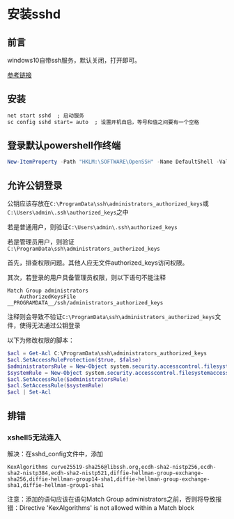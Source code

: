 # 安装sshd

## 前言

windows10自带ssh服务，默认关闭，打开即可。

[参考链接](https://github.com/PowerShell/Win32-OpenSSH/wiki/Install-Win32-OpenSSH#install-win32-openssh-test-release)

## 安装

``` bat
net start sshd  ; 启动服务
sc config sshd start= auto  ; 设置开机自启，等号和值之间要有一个空格
```

## 登录默认powershell作终端

``` powershell
New-ItemProperty -Path "HKLM:\SOFTWARE\OpenSSH" -Name DefaultShell -Value "C:\Windows\System32\WindowsPowerShell\v1.0\powershell.exe" -PropertyType String -Force
```

## 允许公钥登录

公钥应该存放在`C:\ProgramData\ssh\administrators_authorized_keys`或`C:\Users\admin\.ssh\authorized_keys`之中

若是普通用户，则验证`C:\Users\admin\.ssh\authorized_keys`

若是管理员用户，则验证`C:\ProgramData\ssh\administrators_authorized_keys`

首先，排查权限问题。其他人应无文件authorized_keys访问权限。

其次，若登录的用户具备管理员权限，则以下语句不能注释

``` config
Match Group administrators
    AuthorizedKeysFile __PROGRAMDATA__/ssh/administrators_authorized_keys
```

注释则会导致不验证`C:\ProgramData\ssh\administrators_authorized_keys`文件，使得无法通过公钥登录

以下为修改权限的脚本：

``` powershell
$acl = Get-Acl C:\ProgramData\ssh\administrators_authorized_keys
$acl.SetAccessRuleProtection($true, $false)
$administratorsRule = New-Object system.security.accesscontrol.filesystemaccessrule("Administrators","FullControl","Allow")
$systemRule = New-Object system.security.accesscontrol.filesystemaccessrule("SYSTEM","FullControl","Allow")
$acl.SetAccessRule($administratorsRule)
$acl.SetAccessRule($systemRule)
$acl | Set-Acl
```

## 排错

### xshell5无法连入

解决：在sshd_config文件中，添加

``` config
KexAlgorithms curve25519-sha256@libssh.org,ecdh-sha2-nistp256,ecdh-sha2-nistp384,ecdh-sha2-nistp521,diffie-hellman-group-exchange-sha256,diffie-hellman-group14-sha1,diffie-hellman-group-exchange-sha1,diffie-hellman-group1-sha1
```

注意：添加的语句应该在语句Match Group administrators之前，否则将导致报错：Directive 'KexAlgorithms' is not allowed within a Match block